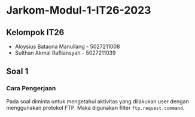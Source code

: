 # Jarkom-Modul-1-IT26-2023

## Kelompok IT26
* Aloysius Bataona Manullang - 5027211008
* Sulthan Akmal Rafliansyah - 5027211039

## Soal 1
### Cara Pengerjaan
Pada soal diminta untuk mengetahui aktivitas yang dilakukan user dengan menggunakan protokol FTP. Maka digunakan filter `ftp.request.command`.
